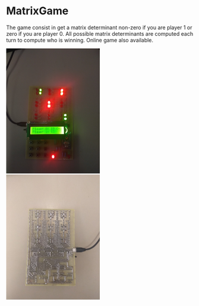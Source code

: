 # MatrixGame

The game consist in get a matrix determinant non-zero if you are player 1 or zero if you are player 0. 
All possible matrix determinants are computed each turn to compute who is winning.
Online game also available.


<img src="FrontMatrixGame.jpg" height="50%" width="50%">
<img src="BackMatrixGame.jpg" height="50%" width="50%">
